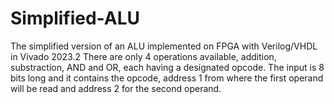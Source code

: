 # Simplified-ALU
The simplified version of an ALU implemented on FPGA with Verilog/VHDL in Vivado 2023.2
There are only 4 operations available, addition, substraction, AND and OR, each having a designated opcode.
The input is 8 bits long and it contains the opcode, address 1 from where the first operand will be read and address 2 for the second operand.
